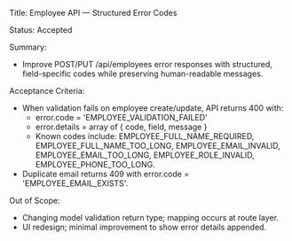 Title: Employee API — Structured Error Codes

Status: Accepted

Summary:
- Improve POST/PUT /api/employees error responses with structured, field-specific codes while preserving human-readable messages.

Acceptance Criteria:
- When validation fails on employee create/update, API returns 400 with:
  - error.code = 'EMPLOYEE_VALIDATION_FAILED'
  - error.details = array of { code, field, message }
  - Known codes include: EMPLOYEE_FULL_NAME_REQUIRED, EMPLOYEE_FULL_NAME_TOO_LONG, EMPLOYEE_EMAIL_INVALID, EMPLOYEE_EMAIL_TOO_LONG, EMPLOYEE_ROLE_INVALID, EMPLOYEE_PHONE_TOO_LONG.
- Duplicate email returns 409 with error.code = 'EMPLOYEE_EMAIL_EXISTS'.

Out of Scope:
- Changing model validation return type; mapping occurs at route layer.
- UI redesign; minimal improvement to show error details appended.

